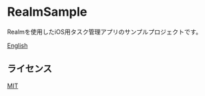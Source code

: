 # RealmSample

Realmを使用したiOS用タスク管理アプリのサンプルプロジェクトです。

[English](https://github.com/ttsutchi/RealmSample/blob/master/README-jp.md)


## ライセンス

[MIT](https://opensource.org/licenses/mit-license.php)
